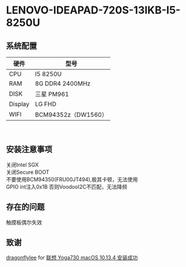 LENOVO-IDEAPAD-720S-13IKB-I5-8250U
========

系统配置
---
硬件| 型号
----|----
CPU | I5 8250U
RAM | 8G DDR4 2400MHz
DISK |三星 PM961
Display| LG FHD
WIFI |BCM94352z（DW1560）
<br> 

安装注意事项
----
关闭Intel SGX<br> 
关闭Secure BOOT<br> 
不要使用BCM94350(FRU00JT494),极其卡顿，无法使用<br> 
GPIO int注入0x1B 否则VoodooI2C不匹配，无法降频<br> 

存在的问题
----
触摸板偶尔失效

致谢
----
[dragonflylee](http://i.pcbeta.com/space-uid-887403.html) for 
[联想 Yoga730 macOS 10.13.4 安装成功](http://bbs.pcbeta.com/viewthread-1779842-1-1.html)<br> 
